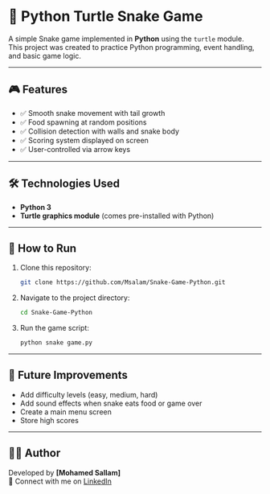 # 🐍 Python Turtle Snake Game  

A simple Snake game implemented in **Python** using the `turtle` module.  
This project was created to practice Python programming, event handling, and basic game logic.  

---

## 🎮 Features  
- ✅ Smooth snake movement with tail growth  
- ✅ Food spawning at random positions  
- ✅ Collision detection with walls and snake body  
- ✅ Scoring system displayed on screen  
- ✅ User-controlled via arrow keys  

---

## 🛠️ Technologies Used  
- **Python 3**  
- **Turtle graphics module** (comes pre-installed with Python)  

---

## 🚀 How to Run  

1. Clone this repository:  
   ```bash
   git clone https://github.com/Msalam/Snake-Game-Python.git
   ```

2. Navigate to the project directory:  
   ```bash
   cd Snake-Game-Python
   ```

3. Run the game script:  
   ```bash
   python snake game.py
   ```

---

## 📝 Future Improvements  
- Add difficulty levels (easy, medium, hard)  
- Add sound effects when snake eats food or game over  
- Create a main menu screen  
- Store high scores  

---

## 🧑‍💻 Author  
Developed by **[Mohamed Sallam]**  
📌 Connect with me on [LinkedIn](https://www.linkedin.com/in/mohamed-sallam-1526661ba)  
